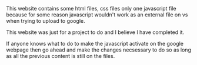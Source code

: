 This website contains some html files, css files only one javascript file because for some reason javascript wouldn't work as an external file on vs when trying to upload to google.

This website was just for a project to do and I believe I have completed it. 

If anyone knows what to do to make the javascript activate on the google webpage then go ahead and make the changes necsessary to do so as long as all the previous content is still on the files.
